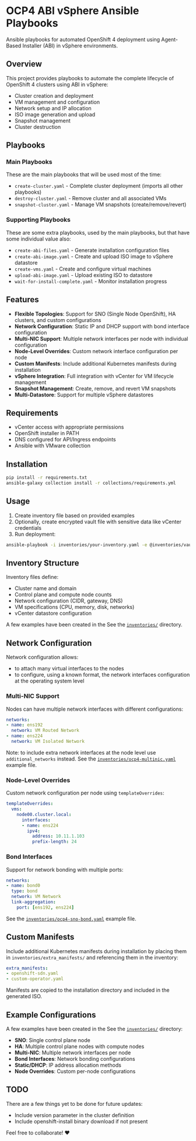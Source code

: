 # OCP4 ABI vSphere Ansible Playbooks

Ansible playbooks for automated OpenShift 4 deployment using Agent-Based Installer (ABI) in vSphere environments.

## Overview

This project provides playbooks to automate the complete lifecycle of OpenShift 4 clusters using ABI in vSphere:
- Cluster creation and deployment
- VM management and configuration
- Network setup and IP allocation
- ISO image generation and upload
- Snapshot management
- Cluster destruction

## Playbooks

### Main Playbooks
These are the main playbooks that will be used most of the time:
- `create-cluster.yaml` - Complete cluster deployment (imports all other playbooks)
- `destroy-cluster.yaml` - Remove cluster and all associated VMs
- `snapshot-cluster.yaml` - Manage VM snapshots (create/remove/revert)

### Supporting Playbooks
These are some extra playbooks, used by the main playbooks, but that have some individual value also:
- `create-abi-files.yaml` - Generate installation configuration files
- `create-abi-image.yaml` - Create and upload ISO image to vSphere datastore
- `create-vms.yaml` - Create and configure virtual machines
- `upload-abi-image.yaml` - Upload existing ISO to datastore
- `wait-for-install-complete.yaml` - Monitor installation progress

## Features

- **Flexible Topologies**: Support for SNO (Single Node OpenShift), HA clusters, and custom configurations
- **Network Configuration**: Static IP and DHCP support with bond interface configuration
- **Multi-NIC Support**: Multiple network interfaces per node with individual configuration
- **Node-Level Overrides**: Custom network interface configuration per node
- **Custom Manifests**: Include additional Kubernetes manifests during installation
- **vSphere Integration**: Full integration with vCenter for VM lifecycle management
- **Snapshot Management**: Create, remove, and revert VM snapshots
- **Multi-Datastore**: Support for multiple vSphere datastores

## Requirements

- vCenter access with appropriate permissions
- OpenShift installer in PATH
- DNS configured for API/Ingress endpoints
- Ansible with VMware collection

## Installation

```bash
pip install -r requirements.txt
ansible-galaxy collection install -r collections/requirements.yml
```

## Usage

1. Create inventory file based on provided examples
2. Optionally, create encrypted vault file with sensitive data like vCenter credentials
3. Run deployment:

```bash
ansible-playbook -i inventories/your-inventory.yaml -e @inventories/vault.yaml --ask-vault-password playbooks/create-cluster.yaml
```

## Inventory Structure

Inventory files define:
- Cluster name and domain
- Control plane and compute node counts
- Network configuration (CIDR, gateway, DNS)
- VM specifications (CPU, memory, disk, networks)
- vCenter datastore configuration

A few examples have been created in the See the  [`inventories/`](inventories/) directory.

## Network Configuration

Network configuration allows:
- to attach many virtual interfaces to the nodes 
- to configure, using a known format, the network interfaces configuration at the operating system level

### Multi-NIC Support
Nodes can have multiple network interfaces with different configurations:
```yaml
networks:
- name: ens192
  network: VM Routed Network
- name: ens224
  network: VM Isolated Network
```

Note: to include extra network interfaces at the node level use `additional_networks` instead. See the  [`inventories/ocp4-multinic.yaml`](inventories/ocp4-multinic.yaml) example file.

### Node-Level Overrides
Custom network configuration per node using `templateOverrides`:
```yaml
templateOverrides:
  vms:
    node00.cluster.local:
      interfaces:
      - name: ens224
        ipv4:
          address: 10.11.1.103
          prefix-length: 24
```

### Bond Interfaces
Support for network bonding with multiple ports:
```yaml
networks:
- name: bond0
  type: bond
  network: VM Network
  link-aggregation:
    port: [ens192, ens224]
```

See the  [`inventories/ocp4-sno-bond.yaml`](inventories/ocp4-sno-bond.yaml) example file.

## Custom Manifests

Include additional Kubernetes manifests during installation by placing them in `inventories/extra_manifests/` and referencing them in the inventory:

```yaml
extra_manifests:
- openshift-sdn.yaml
- custom-operator.yaml
```

Manifests are copied to the installation directory and included in the generated ISO.

## Example Configurations

A few examples have been created in the See the  [`inventories/`](inventories/) directory:

- **SNO**: Single control plane node
- **HA**: Multiple control plane nodes with compute nodes
- **Multi-NIC**: Multiple network interfaces per node
- **Bond Interfaces**: Network bonding configurations
- **Static/DHCP**: IP address allocation methods
- **Node Overrides**: Custom per-node configurations


## TODO

There are a few things yet to be done for future updates:
- Include version parameter in the cluster definition
- Include openshift-install binary download if not present

Feel free to collaborate! ❤️



